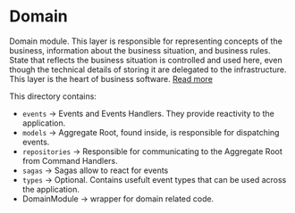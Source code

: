 # Domain

Domain module. This layer is responsible for representing concepts of the business, information about the business situation, and business rules. State that reflects the business situation is controlled and used here, even though the technical details of storing it are delegated to the infrastructure. This layer is the heart of business software.
[Read more](https://docs.microsoft.com/en-us/dotnet/architecture/microservices/microservice-ddd-cqrs-patterns/ddd-oriented-microservice)

This directory contains:

- `events` -> Events and Events Handlers. They provide reactivity to the application.
- `models` -> Aggregate Root, found inside, is responsible for dispatching events.
- `repositories` -> Responsible for communicating to the Aggregate Root from Command Handlers.
- `sagas` -> Sagas allow to react for events
- `types` -> Optional. Contains usefult event types that can be used across the application.
- DomainModule -> wrapper for domain related code.
